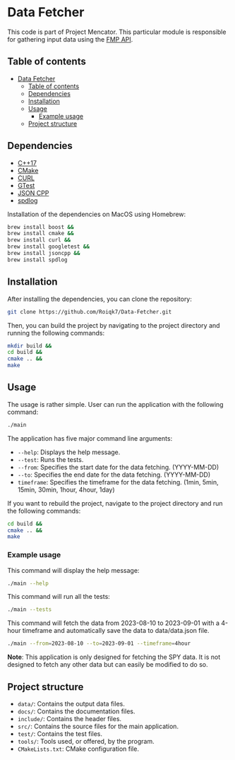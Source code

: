 # Data Fetcher

This code is part of Project Mencator. This particular module is responsible for gathering input data using the [FMP API](https://site.financialmodelingprep.com).

## Table of contents
- [Data Fetcher](#data-fetcher)
  - [Table of contents](#table-of-contents)
  - [Dependencies](#dependencies)
  - [Installation](#installation)
  - [Usage](#usage)
    - [Example usage](#example-usage)
  - [Project structure](#project-structure)

## Dependencies

* [C++17](https://en.cppreference.com/w/cpp/17)
* [CMake](https://cmake.org/)
* [CURL](https://curl.se/)
* [GTest](https://github.com/google/googletest)
* [JSON CPP](https://github.com/open-source-parsers/jsoncpp)
* [spdlog](https://github.com/gabime/spdlog)

Installation of the dependencies on MacOS using Homebrew:

```bash
brew install boost &&
brew install cmake &&
brew install curl &&
brew install googletest &&
brew install jsoncpp &&
brew install spdlog
```

## Installation

After installing the dependencies, you can clone the repository:

```bash
git clone https://github.com/Roiqk7/Data-Fetcher.git
```

Then, you can build the project by navigating to the project directory and running the following commands:

```bash
mkdir build &&
cd build &&
cmake .. &&
make
```

## Usage

The usage is rather simple. User can run the application with the following command:

```bash
./main
```

The application has five major command line arguments:
* `--help`: Displays the help message.
* `--test`: Runs the tests.
* `--from`: Specifies the start date for the data fetching. (YYYY-MM-DD)
* `--to`: Specifies the end date for the data fetching. (YYYY-MM-DD)
* `timeframe`: Specifies the timeframe for the data fetching. (1min, 5min, 15min, 30min, 1hour, 4hour, 1day)

If you want to rebuild the project, navigate to the project directory and run the following commands:

```bash
cd build &&
cmake .. &&
make
```

### Example usage

This command will display the help message:

```bash
./main --help
```

This command will run all the tests:

```bash
./main --tests
```

This command will fetch the data from 2023-08-10 to 2023-09-01 with a 4-hour timeframe and automatically save the data to data/data.json file.

```bash
./main --from=2023-08-10 --to=2023-09-01 --timeframe=4hour
```

**Note**: This application is only designed for fetching the SPY data. It is not designed to fetch any other data but can easily be modified to do so.

## Project structure

* `data/`: Contains the output data files.
* `docs/`: Contains the documentation files.
* `include/`: Contains the header files.
* `src/`: Contains the source files for the main application.
* `test/`: Contains the test files.
* `tools/`: Tools used, or offered, by the program.
* `CMakeLists.txt`: CMake configuration file.